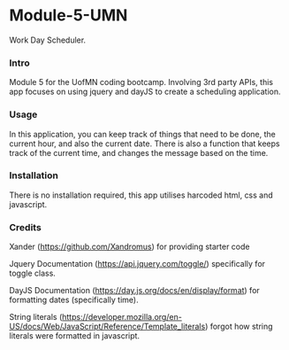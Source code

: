 # Module-5-UMN
 Work Day Scheduler.

### Intro

Module 5 for the UofMN coding bootcamp. Involving 3rd party APIs, this app focuses on using jquery and dayJS to create a scheduling application.

### Usage

In this application, you can keep track of things that need to be done, the current hour, and also the current date. There is also a function that keeps track of the current time, and changes the message based on the time.

### Installation

There is no installation required, this app utilises harcoded html, css and javascript.

### Credits

Xander (https://github.com/Xandromus) for providing starter code

Jquery Documentation (https://api.jquery.com/toggle/) specifically for toggle class.

DayJS Documentation (https://day.js.org/docs/en/display/format) for formatting dates (specifically time).

String literals (https://developer.mozilla.org/en-US/docs/Web/JavaScript/Reference/Template_literals) forgot how string literals were formatted in javascript.